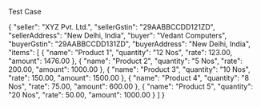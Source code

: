 

Test Case

{
    "seller": "XYZ Pvt. Ltd.",
    "sellerGstin": "29AABBCCDD121ZD",
    "sellerAddress": "New Delhi, India",
    "buyer": "Vedant Computers",
    "buyerGstin": "29AABBCCDD131ZD",
    "buyerAddress": "New Delhi, India",
    "items": [
        {
            "name": "Product 1",
            "quantity": "12 Nos",
            "rate": 123.00,
            "amount": 1476.00
        },
        {
            "name": "Product 2",
            "quantity": "5 Nos",
            "rate": 200.00,
            "amount": 1000.00
        },
        {
            "name": "Product 3",
            "quantity": "10 Nos",
            "rate": 150.00,
            "amount": 1500.00
        },
        {
            "name": "Product 4",
            "quantity": "8 Nos",
            "rate": 75.00,
            "amount": 600.00
        },
        {
            "name": "Product 5",
            "quantity": "20 Nos",
            "rate": 50.00,
            "amount": 1000.00
        }
    ]
}
